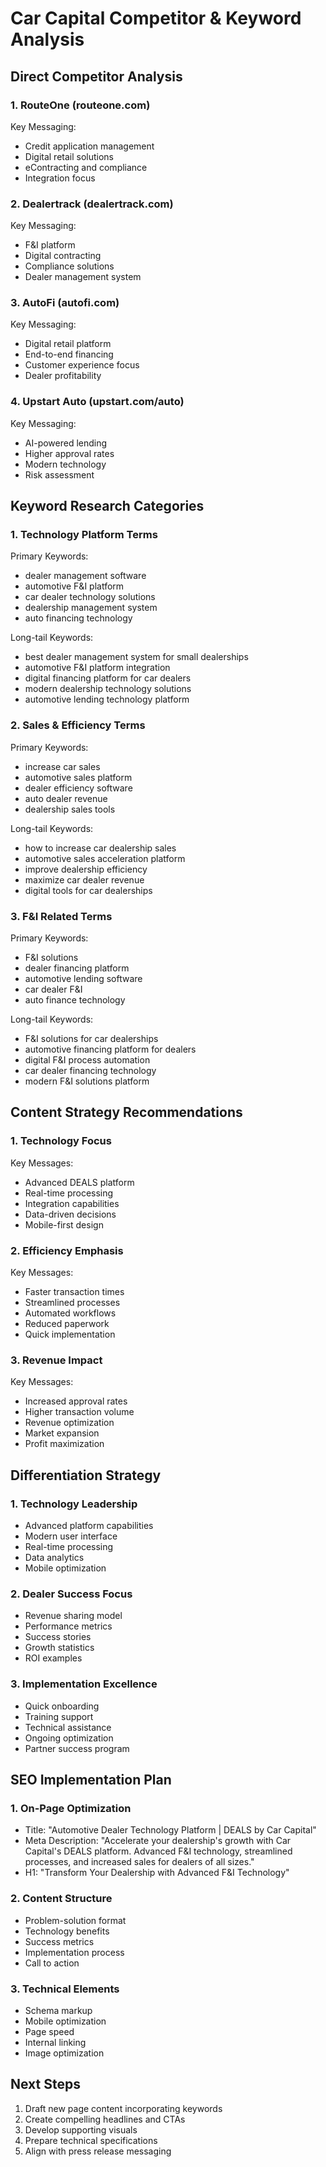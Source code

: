 # Car Capital Competitor & Keyword Analysis

## Direct Competitor Analysis

### 1. RouteOne (routeone.com)
Key Messaging:
- Credit application management
- Digital retail solutions
- eContracting and compliance
- Integration focus

### 2. Dealertrack (dealertrack.com)
Key Messaging:
- F&I platform
- Digital contracting
- Compliance solutions
- Dealer management system

### 3. AutoFi (autofi.com)
Key Messaging:
- Digital retail platform
- End-to-end financing
- Customer experience focus
- Dealer profitability

### 4. Upstart Auto (upstart.com/auto)
Key Messaging:
- AI-powered lending
- Higher approval rates
- Modern technology
- Risk assessment

## Keyword Research Categories

### 1. Technology Platform Terms
Primary Keywords:
- dealer management software
- automotive F&I platform
- car dealer technology solutions
- dealership management system
- auto financing technology

Long-tail Keywords:
- best dealer management system for small dealerships
- automotive F&I platform integration
- digital financing platform for car dealers
- modern dealership technology solutions
- automotive lending technology platform

### 2. Sales & Efficiency Terms
Primary Keywords:
- increase car sales
- automotive sales platform
- dealer efficiency software
- auto dealer revenue
- dealership sales tools

Long-tail Keywords:
- how to increase car dealership sales
- automotive sales acceleration platform
- improve dealership efficiency
- maximize car dealer revenue
- digital tools for car dealerships

### 3. F&I Related Terms
Primary Keywords:
- F&I solutions
- dealer financing platform
- automotive lending software
- car dealer F&I
- auto finance technology

Long-tail Keywords:
- F&I solutions for car dealerships
- automotive financing platform for dealers
- digital F&I process automation
- car dealer financing technology
- modern F&I solutions platform

## Content Strategy Recommendations

### 1. Technology Focus
Key Messages:
- Advanced DEALS platform
- Real-time processing
- Integration capabilities
- Data-driven decisions
- Mobile-first design

### 2. Efficiency Emphasis
Key Messages:
- Faster transaction times
- Streamlined processes
- Automated workflows
- Reduced paperwork
- Quick implementation

### 3. Revenue Impact
Key Messages:
- Increased approval rates
- Higher transaction volume
- Revenue optimization
- Market expansion
- Profit maximization

## Differentiation Strategy

### 1. Technology Leadership
- Advanced platform capabilities
- Modern user interface
- Real-time processing
- Data analytics
- Mobile optimization

### 2. Dealer Success Focus
- Revenue sharing model
- Performance metrics
- Success stories
- Growth statistics
- ROI examples

### 3. Implementation Excellence
- Quick onboarding
- Training support
- Technical assistance
- Ongoing optimization
- Partner success program

## SEO Implementation Plan

### 1. On-Page Optimization
- Title: "Automotive Dealer Technology Platform | DEALS by Car Capital"
- Meta Description: "Accelerate your dealership's growth with Car Capital's DEALS platform. Advanced F&I technology, streamlined processes, and increased sales for dealers of all sizes."
- H1: "Transform Your Dealership with Advanced F&I Technology"

### 2. Content Structure
- Problem-solution format
- Technology benefits
- Success metrics
- Implementation process
- Call to action

### 3. Technical Elements
- Schema markup
- Mobile optimization
- Page speed
- Internal linking
- Image optimization

## Next Steps
1. Draft new page content incorporating keywords
2. Create compelling headlines and CTAs
3. Develop supporting visuals
4. Prepare technical specifications
5. Align with press release messaging
